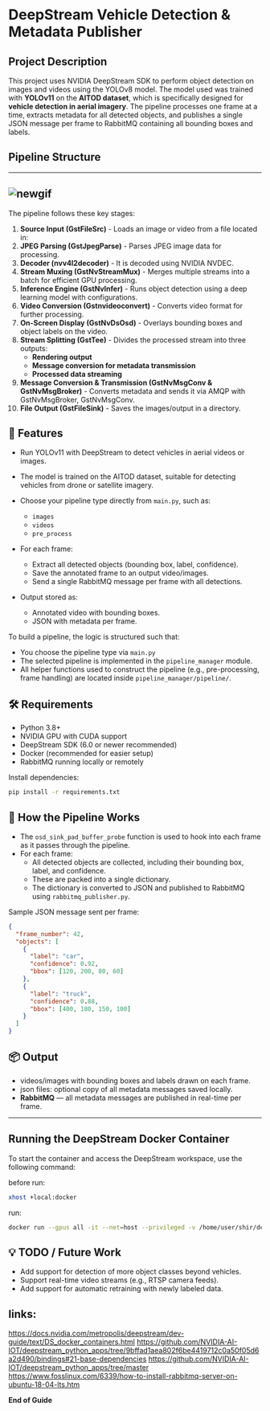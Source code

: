 # DeepStream Vehicle Detection & Metadata Publisher


## Project Description
This project uses NVIDIA DeepStream SDK to perform object detection on images and videos using the YOLOv8 model. 
The model used was trained with **YOLOv11** on the **AITOD dataset**, which is specifically designed for **vehicle detection in aerial imagery**. 
The pipeline processes one frame at a time, extracts metadata for all detected objects, and publishes a single JSON message per frame to RabbitMQ containing all bounding boxes and labels.


## Pipeline Structure
---
![newgif](https://github.com/user-attachments/assets/17118b7e-009d-4bf4-b3f5-7d9891526018)
---

The pipeline follows these key stages:

1. **Source Input (GstFileSrc)** - Loads an image or video from a file located in:
2. **JPEG Parsing (GstJpegParse)** - Parses JPEG image data for processing.
3. **Decoder (nvv4l2decoder)** - It is decoded using NVIDIA NVDEC.
4. **Stream Muxing (GstNvStreamMux)** - Merges multiple streams into a batch for efficient GPU processing.
5. **Inference Engine (GstNvInfer)** - Runs object detection using a deep learning model with configurations.
6. **Video Conversion (Gstnvideoconvert)** - Converts video format for further processing.
7. **On-Screen Display (GstNvDsOsd)** - Overlays bounding boxes and object labels on the video.
8. **Stream Splitting (GstTee)** - Divides the processed stream into three outputs:
   - **Rendering output**
   - **Message conversion for metadata transmission**
   - **Processed data streaming**
9. **Message Conversion & Transmission (GstNvMsgConv & GstNvMsgBroker)** - Converts metadata and sends it via AMQP with GstNvMsgBroker, GstNvMsgConv.
10. **File Output (GstFileSink)** - Saves the images/output in a directory.


## 🚀 Features

- Run YOLOv11 with DeepStream to detect vehicles in aerial videos or images.
- The model is trained on the AITOD dataset, suitable for detecting vehicles from drone or satellite imagery.
- Choose your pipeline type directly from `main.py`, such as:
  - `images`
  - `videos`
  - `pre_process`

- For each frame:
  - Extract all detected objects (bounding box, label, confidence).
  - Save the annotated frame to an output video/images.
  - Send a single RabbitMQ message per frame with all detections.
- Output stored as:
  - Annotated video with bounding boxes.
  - JSON with metadata per frame.

To build a pipeline, the logic is structured such that:
- You choose the pipeline type via `main.py`
- The selected pipeline is implemented in the `pipeline_manager` module.
- All helper functions used to construct the pipeline (e.g., pre-processing, frame handling) are located inside `pipeline_manager/pipeline/`.


## 🛠️ Requirements

- Python 3.8+
- NVIDIA GPU with CUDA support
- DeepStream SDK (6.0 or newer recommended)
- Docker (recommended for easier setup)
- RabbitMQ running locally or remotely

Install dependencies:

```bash
pip install -r requirements.txt
```

## 🧠 How the Pipeline Works

- The `osd_sink_pad_buffer_probe` function is used to hook into each frame as it passes through the pipeline.
- For each frame:
  - All detected objects are collected, including their bounding box, label, and confidence.
  - These are packed into a single dictionary.
  - The dictionary is converted to JSON and published to RabbitMQ using `rabbitmq_publisher.py`.

Sample JSON message sent per frame:

```json
{
  "frame_number": 42,
  "objects": [
    {
      "label": "car",
      "confidence": 0.92,
      "bbox": [120, 200, 80, 60]
    },
    {
      "label": "truck",
      "confidence": 0.88,
      "bbox": [400, 180, 150, 100]
    }
  ]
}
```

## 📦 Output

- videos/images with bounding boxes and labels drawn on each frame.
- json files: optional copy of all metadata messages saved locally.
- **RabbitMQ** — all metadata messages are published in real-time per frame.

---


## Running the DeepStream Docker Container
To start the container and access the DeepStream workspace, use the following command:

before run: 
```bash
xhost +local:docker
```
run:

```bash
docker run --gpus all -it --net=host --privileged -v /home/user/shir/deepstream:/workspace/deepstream -e DISPLAY=$DISPLAY shir:4
```



## 💡 TODO / Future Work

- Add support for detection of more object classes beyond vehicles.
- Support real-time video streams (e.g., RTSP camera feeds).
- Add support for automatic retraining with newly labeled data.

## links:
https://docs.nvidia.com/metropolis/deepstream/dev-guide/text/DS_docker_containers.html
https://github.com/NVIDIA-AI-IOT/deepstream_python_apps/tree/9bffad1aea802f6be4419712c0a50f05d6a2d490/bindings#21-base-dependencies
https://github.com/NVIDIA-AI-IOT/deepstream_python_apps/tree/master
https://www.fosslinux.com/6339/how-to-install-rabbitmq-server-on-ubuntu-18-04-lts.htm

**End of Guide**

